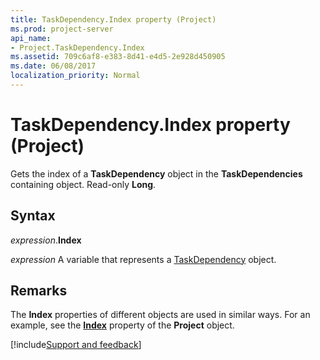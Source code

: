 ```yaml
---
title: TaskDependency.Index property (Project)
ms.prod: project-server
api_name:
- Project.TaskDependency.Index
ms.assetid: 709c6af8-e383-8d41-e4d5-2e928d450905
ms.date: 06/08/2017
localization_priority: Normal
---
```



# TaskDependency.Index property (Project)

Gets the index of a  **TaskDependency** object in the **TaskDependencies** containing object. Read-only **Long**.


## Syntax

_expression_.**Index**

 _expression_ A variable that represents a [TaskDependency](./Project.TaskDependency.md) object.


## Remarks

The  **Index** properties of different objects are used in similar ways. For an example, see the **[Index](Project.Project.Index.md)** property of the **Project** object.

[!include[Support and feedback](~/includes/feedback-boilerplate.md)]